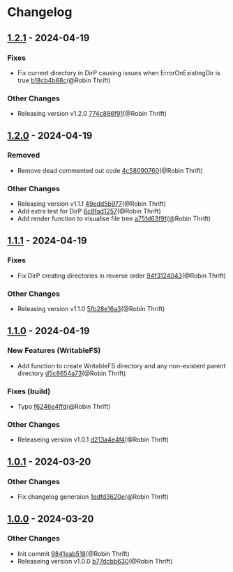 # Changelog

## [1.2.1](https://github.com/spacefleet-dev/drydock/releases/tag/v1.2.1) - 2024-04-19

### <!-- 1 -->Fixes

- Fix current directory in DirP causing issues when ErrorOnExistingDir is true [b18cb4b88c](https://github.com/spacefleet-dev/drydock/commit/b18cb4b88cb5b2e675692d37ce15ed102dd9fa64)(@Robin Thrift)

### <!-- 6 -->Other Changes

- Releasing version v1.2.0 [774c886f91](https://github.com/spacefleet-dev/drydock/commit/774c886f9108f56800bc342862059ab04985267e)(@Robin Thrift)

## [1.2.0](https://github.com/spacefleet-dev/drydock/releases/tag/v1.2.0) - 2024-04-19

### <!-- 5 -->Removed

- Remove dead commented out code [4c58090760](https://github.com/spacefleet-dev/drydock/commit/4c58090760b8de091e18a5ad87f1930dfa718f02)(@Robin Thrift)

### <!-- 6 -->Other Changes

- Releasing version v1.1.1 [49edd5b977](https://github.com/spacefleet-dev/drydock/commit/49edd5b977d35a9549bad75d19d0e8847fa87cae)(@Robin Thrift)
- Add extra test for DirP [6c8fad1257](https://github.com/spacefleet-dev/drydock/commit/6c8fad125795886b2305fdfe68ad4111ca50bbbb)(@Robin Thrift)
- Add render function to visualise file tree [a75fd63f9f](https://github.com/spacefleet-dev/drydock/commit/a75fd63f9f40a8a71c95ef4ca2a04982047ffa62)(@Robin Thrift)

## [1.1.1](https://github.com/spacefleet-dev/drydock/releases/tag/v1.1.1) - 2024-04-19

### <!-- 1 -->Fixes

- Fix DirP creating directories in reverse order [94f3124043](https://github.com/spacefleet-dev/drydock/commit/94f312404368e24e055abddfbc2d3864f2c433b8)(@Robin Thrift)

### <!-- 6 -->Other Changes

- Releasing version v1.1.0 [5fb28e16a3](https://github.com/spacefleet-dev/drydock/commit/5fb28e16a3cda40f748e25cefaa6138f29b6ce5a)(@Robin Thrift)

## [1.1.0](https://github.com/spacefleet-dev/drydock/releases/tag/v1.1.0) - 2024-04-19

### <!-- 0 -->New Features (WritableFS)

- Add function to create WritableFS directory and any non-existent parent directory [d5c8654a73](https://github.com/spacefleet-dev/drydock/commit/d5c8654a7332527a88756924560180ef075674cb)(@Robin Thrift)

### <!-- 1 -->Fixes (build)

- Typo [f6246e4ffd](https://github.com/spacefleet-dev/drydock/commit/f6246e4ffd87257bdd1e7d8f5c3d02d650290703)(@Robin Thrift)

### <!-- 6 -->Other Changes

- Releaseing version v1.0.1 [d213a4e4f4](https://github.com/spacefleet-dev/drydock/commit/d213a4e4f4cad310e6c08866a570909c4382a404)(@Robin Thrift)

## [1.0.1](https://github.com/spacefleet-dev/drydock/releases/tag/v1.0.1) - 2024-03-20

### <!-- 6 -->Other Changes

- Fix changelog generaion [1edfd3620e](https://github.com/spacefleet-dev/drydock/commit/1edfd3620e8b8a8b46efe8a2b26b3dad995eeffb)(@Robin Thrift)

## [1.0.0](https://github.com/spacefleet-dev/drydock/releases/tag/v1.0.0) - 2024-03-20

### <!-- 6 -->Other Changes

- Init commit [9841eab518](https://github.com/spacefleet-dev/drydock/commit/9841eab51808290e56f15c6ddf7e01b24705a081)(@Robin Thrift)
- Releaseing version v1.0.0 [b77dcbb630](https://github.com/spacefleet-dev/drydock/commit/b77dcbb63048fda5b77415f2918536f1b1ec7aa3)(@Robin Thrift)

[1.2.1]: https://github.com/spacefleet-dev/drydock/compare/v1.2.0..v1.2.1
[1.2.0]: https://github.com/spacefleet-dev/drydock/compare/v1.1.1..v1.2.0
[1.1.1]: https://github.com/spacefleet-dev/drydock/compare/v1.1.0..v1.1.1
[1.1.0]: https://github.com/spacefleet-dev/drydock/compare/v1.0.1..v1.1.0
[1.0.1]: https://github.com/spacefleet-dev/drydock/compare/v1.0.0..v1.0.1

